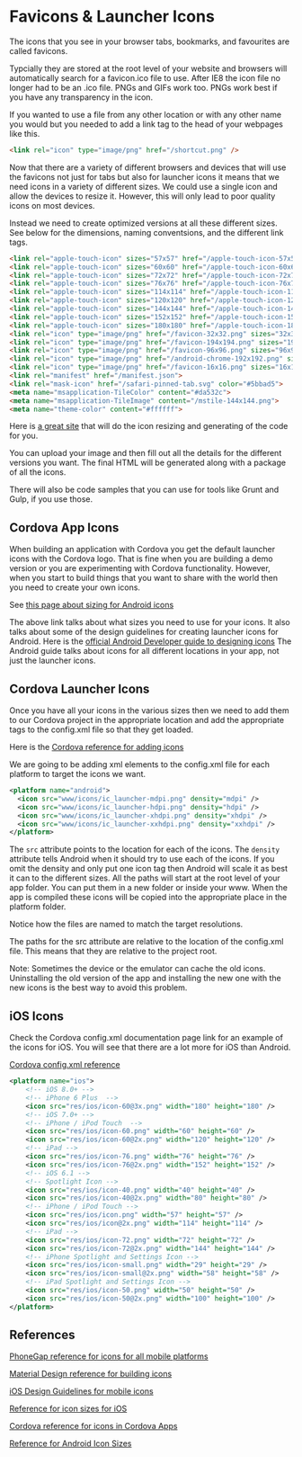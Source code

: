 # Favicons & Launcher Icons

The icons that you see in your browser tabs, bookmarks, and favourites are called favicons. 

Typcially they are stored at the root level of your website and browsers will automatically search for a favicon.ico file to use. After IE8 the icon file no longer had to be an .ico file. PNGs and GIFs work too. PNGs work best if you have any transparency in the icon.

If you wanted to use a file from any other location or with any other name you would but you needed to add a link tag to the head of your webpages like this.

```html
<link rel="icon" type="image/png" href="/shortcut.png" />
```

Now that there are a variety of different browsers and devices that will use the favicons not just for tabs but also for launcher icons it means that we need icons in a variety of different sizes. We could use a single icon and allow the devices to resize it. However, this will only lead to poor quality icons on most devices.

Instead we need to create optimized versions at all these different sizes. See below for the dimensions, naming conventsions, and the different link tags.

```html
<link rel="apple-touch-icon" sizes="57x57" href="/apple-touch-icon-57x57.png">
<link rel="apple-touch-icon" sizes="60x60" href="/apple-touch-icon-60x60.png">
<link rel="apple-touch-icon" sizes="72x72" href="/apple-touch-icon-72x72.png">
<link rel="apple-touch-icon" sizes="76x76" href="/apple-touch-icon-76x76.png">
<link rel="apple-touch-icon" sizes="114x114" href="/apple-touch-icon-114x114.png">
<link rel="apple-touch-icon" sizes="120x120" href="/apple-touch-icon-120x120.png">
<link rel="apple-touch-icon" sizes="144x144" href="/apple-touch-icon-144x144.png">
<link rel="apple-touch-icon" sizes="152x152" href="/apple-touch-icon-152x152.png">
<link rel="apple-touch-icon" sizes="180x180" href="/apple-touch-icon-180x180.png">
<link rel="icon" type="image/png" href="/favicon-32x32.png" sizes="32x32">
<link rel="icon" type="image/png" href="/favicon-194x194.png" sizes="194x194">
<link rel="icon" type="image/png" href="/favicon-96x96.png" sizes="96x96">
<link rel="icon" type="image/png" href="/android-chrome-192x192.png" sizes="192x192">
<link rel="icon" type="image/png" href="/favicon-16x16.png" sizes="16x16">
<link rel="manifest" href="/manifest.json">
<link rel="mask-icon" href="/safari-pinned-tab.svg" color="#5bbad5">
<meta name="msapplication-TileColor" content="#da532c">
<meta name="msapplication-TileImage" content="/mstile-144x144.png">
<meta name="theme-color" content="#ffffff">
```

Here is [a great site](http://realfavicongenerator.net/) that will do the icon resizing and generating of the code for you. 

You can upload your image and then fill out all the details for the different versions you want. The final HTML will be generated along with a package of all the icons.

There will also be code samples that you can use for tools like Grunt and Gulp, if you use those.

## Cordova App Icons
When building an application with Cordova you get the default launcher icons with the Cordova logo. That is fine when you are building a demo version or you are experimenting with Cordova functionality. However, when you start to build things that you want to share with the world then you need to create your own icons.

See [this page about sizing for Android icons](http://www.creativefreedom.co.uk/icon-designers-blog/android-4-1-icon-size-guide-made-simple/)

The above link talks about what sizes you need to use for your icons. It also talks about some of the design guidelines for creating launcher icons for Android. Here is the [official Android Developer guide to designing icons](https://developer.android.com/design/style/iconography.html) The Android guide talks about icons for all different locations in your app, not just the launcher icons.

 

## Cordova Launcher Icons

Once you have all your icons in the various sizes then we need to add them to our Cordova project in the appropriate location and add the appropriate tags to the config.xml file so that they get loaded.

Here is the [Cordova reference for adding icons](http://cordova.apache.org/docs/en/latest/config_ref/images.html)

We are going to be adding xml elements to the config.xml file for each platform to target the icons we want.

```xml
<platform name="android">
  <icon src="www/icons/ic_launcher-mdpi.png" density="mdpi" />
  <icon src="www/icons/ic_launcher-hdpi.png" density="hdpi" />
  <icon src="www/icons/ic_launcher-xhdpi.png" density="xhdpi" />
  <icon src="www/icons/ic_launcher-xxhdpi.png" density="xxhdpi" />
</platform> 
``` 

The `src` attribute points to the location for each of the icons. The `density` attribute tells Android when it should try to use each of the icons. If you omit the density and only put one icon tag then Android will scale it as best it can to the different sizes. All the paths will start at the root level of your app folder. You can put them in a new folder or inside your www. When the app is compiled these icons will be copied into the appropriate place in the platform folder.

Notice how the files are named to match the target resolutions.

The paths for the src attribute are relative to the location of the config.xml file. This means that they are relative to the project root.

Note: Sometimes the device or the emulator can cache the old icons. Uninstalling the old version of the app and installing the new one with the new icons is the best way to avoid this problem.

 

## iOS Icons

Check the Cordova config.xml documentation page link for an example of the icons for iOS. You will see that there are a lot more for iOS than Android.

[Cordova config.xml reference](http://cordova.apache.org/docs/en/latest/config_ref/images.html)

```xml
<platform name="ios">
    <!-- iOS 8.0+ -->
    <!-- iPhone 6 Plus  -->
    <icon src="res/ios/icon-60@3x.png" width="180" height="180" />
    <!-- iOS 7.0+ -->
    <!-- iPhone / iPod Touch  -->
    <icon src="res/ios/icon-60.png" width="60" height="60" />
    <icon src="res/ios/icon-60@2x.png" width="120" height="120" />
    <!-- iPad -->
    <icon src="res/ios/icon-76.png" width="76" height="76" />
    <icon src="res/ios/icon-76@2x.png" width="152" height="152" />
    <!-- iOS 6.1 -->
    <!-- Spotlight Icon -->
    <icon src="res/ios/icon-40.png" width="40" height="40" />
    <icon src="res/ios/icon-40@2x.png" width="80" height="80" />
    <!-- iPhone / iPod Touch -->
    <icon src="res/ios/icon.png" width="57" height="57" />
    <icon src="res/ios/icon@2x.png" width="114" height="114" />
    <!-- iPad -->
    <icon src="res/ios/icon-72.png" width="72" height="72" />
    <icon src="res/ios/icon-72@2x.png" width="144" height="144" />
    <!-- iPhone Spotlight and Settings Icon -->
    <icon src="res/ios/icon-small.png" width="29" height="29" />
    <icon src="res/ios/icon-small@2x.png" width="58" height="58" />
    <!-- iPad Spotlight and Settings Icon -->
    <icon src="res/ios/icon-50.png" width="50" height="50" />
    <icon src="res/ios/icon-50@2x.png" width="100" height="100" />
</platform>
 ```

## References

[PhoneGap reference for icons for all mobile platforms](https://github.com/phonegap/phonegap/wiki/App-Icon-Sizes)

[Material Design reference for building icons](https://www.google.com/design/spec/style/icons.html#icons-product-icons)

[iOS Design Guidelines for mobile icons](https://developer.apple.com/library/ios/documentation/UserExperience/Conceptual/MobileHIG/Iconography.html#//apple_ref/doc/uid/TP40006556-CH59-SW1)

[Reference for icon sizes for iOS](http://mrgan.tumblr.com/post/708404794/ios-app-icon-sizes)

[Cordova reference for icons in Cordova Apps](https://cordova.apache.org/docs/en/latest/config_ref/images.html)

[Reference for Android Icon Sizes](https://www.creativefreedom.co.uk/icon-designers-blog/android-4-1-icon-size-guide-made-simple/)